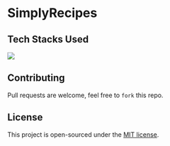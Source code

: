 # SimplyRecipes

## Tech Stacks Used

<a target="_blank" href="https://www.w3schools.com/html/default.asp"><img src="https://img.shields.io/badge/html5%20-%23E34F26.svg?&style=for-the-badge&logo=html5&logoColor=white"></img></a>


## Contributing
Pull requests are welcome, feel free to ```fork``` this repo.


## License
This project is open-sourced under the [MIT license]().
